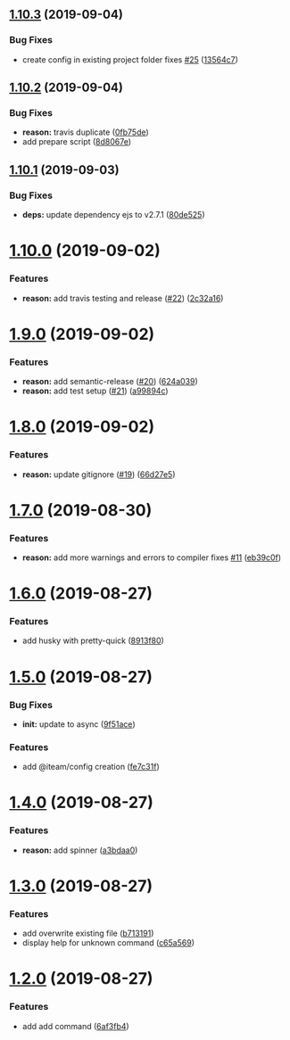 ## [1.10.3](https://github.com/Iteam1337/supreme/compare/v1.10.2...v1.10.3) (2019-09-04)

### Bug Fixes

- create config in existing project folder fixes [#25](https://github.com/Iteam1337/supreme/issues/25) ([13564c7](https://github.com/Iteam1337/supreme/commit/13564c7))

## [1.10.2](https://github.com/Iteam1337/supreme/compare/v1.10.1...v1.10.2) (2019-09-04)

### Bug Fixes

- **reason:** travis duplicate ([0fb75de](https://github.com/Iteam1337/supreme/commit/0fb75de))
- add prepare script ([8d8067e](https://github.com/Iteam1337/supreme/commit/8d8067e))

## [1.10.1](https://github.com/Iteam1337/supreme/compare/v1.10.0...v1.10.1) (2019-09-03)

### Bug Fixes

- **deps:** update dependency ejs to v2.7.1 ([80de525](https://github.com/Iteam1337/supreme/commit/80de525))

# [1.10.0](https://github.com/Iteam1337/supreme/compare/v1.9.0...v1.10.0) (2019-09-02)

### Features

- **reason:** add travis testing and release ([#22](https://github.com/Iteam1337/supreme/issues/22)) ([2c32a16](https://github.com/Iteam1337/supreme/commit/2c32a16))

# [1.9.0](https://github.com/Iteam1337/supreme/compare/v1.8.0...v1.9.0) (2019-09-02)

### Features

- **reason:** add semantic-release ([#20](https://github.com/Iteam1337/supreme/issues/20)) ([624a039](https://github.com/Iteam1337/supreme/commit/624a039))
- **reason:** add test setup ([#21](https://github.com/Iteam1337/supreme/issues/21)) ([a99894c](https://github.com/Iteam1337/supreme/commit/a99894c))

# [1.8.0](https://github.com/Iteam1337/supreme/compare/v1.7.0...v1.8.0) (2019-09-02)

### Features

- **reason:** update gitignore ([#19](https://github.com/Iteam1337/supreme/issues/19)) ([66d27e5](https://github.com/Iteam1337/supreme/commit/66d27e5))

# [1.7.0](https://github.com/Iteam1337/supreme/compare/v1.6.0...v1.7.0) (2019-08-30)

### Features

- **reason:** add more warnings and errors to compiler fixes [#11](https://github.com/Iteam1337/supreme/issues/11) ([eb39c0f](https://github.com/Iteam1337/supreme/commit/eb39c0f))

# [1.6.0](https://github.com/Iteam1337/supreme/compare/v1.5.0...v1.6.0) (2019-08-27)

### Features

- add husky with pretty-quick ([8913f80](https://github.com/Iteam1337/supreme/commit/8913f80))

# [1.5.0](https://github.com/Iteam1337/supreme/compare/v1.4.0...v1.5.0) (2019-08-27)

### Bug Fixes

- **init:** update to async ([9f51ace](https://github.com/Iteam1337/supreme/commit/9f51ace))

### Features

- add @iteam/config creation ([fe7c31f](https://github.com/Iteam1337/supreme/commit/fe7c31f))

# [1.4.0](https://github.com/Iteam1337/supreme/compare/v1.3.0...v1.4.0) (2019-08-27)

### Features

- **reason:** add spinner ([a3bdaa0](https://github.com/Iteam1337/supreme/commit/a3bdaa0))

# [1.3.0](https://github.com/Iteam1337/supreme/compare/v1.2.0...v1.3.0) (2019-08-27)

### Features

- add overwrite existing file ([b713191](https://github.com/Iteam1337/supreme/commit/b713191))
- display help for unknown command ([c65a569](https://github.com/Iteam1337/supreme/commit/c65a569))

# [1.2.0](https://github.com/Iteam1337/supreme/compare/v1.1.0...v1.2.0) (2019-08-27)

### Features

- add add command ([6af3fb4](https://github.com/Iteam1337/supreme/commit/6af3fb4))
